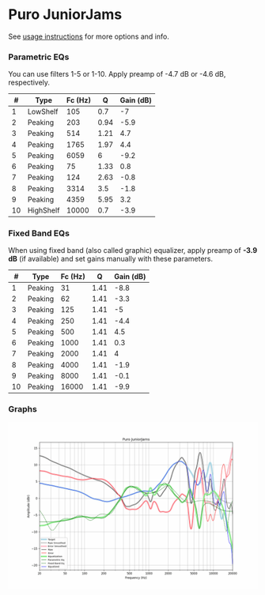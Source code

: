 # Puro JuniorJams
See [usage instructions](https://github.com/jaakkopasanen/AutoEq#usage) for more options and info.

### Parametric EQs
You can use filters 1-5 or 1-10. Apply preamp of -4.7 dB or -4.6 dB, respectively.

|   # | Type      |   Fc (Hz) |    Q |   Gain (dB) |
|-----|-----------|-----------|------|-------------|
|   1 | LowShelf  |       105 | 0.7  |        -7   |
|   2 | Peaking   |       203 | 0.94 |        -5.9 |
|   3 | Peaking   |       514 | 1.21 |         4.7 |
|   4 | Peaking   |      1765 | 1.97 |         4.4 |
|   5 | Peaking   |      6059 | 6    |        -9.2 |
|   6 | Peaking   |        75 | 1.33 |         0.8 |
|   7 | Peaking   |       124 | 2.63 |        -0.8 |
|   8 | Peaking   |      3314 | 3.5  |        -1.8 |
|   9 | Peaking   |      4359 | 5.95 |         3.2 |
|  10 | HighShelf |     10000 | 0.7  |        -3.9 |

### Fixed Band EQs
When using fixed band (also called graphic) equalizer, apply preamp of **-3.9 dB** (if available) and set gains manually with these parameters.

|   # | Type    |   Fc (Hz) |    Q |   Gain (dB) |
|-----|---------|-----------|------|-------------|
|   1 | Peaking |        31 | 1.41 |        -8.8 |
|   2 | Peaking |        62 | 1.41 |        -3.3 |
|   3 | Peaking |       125 | 1.41 |        -5   |
|   4 | Peaking |       250 | 1.41 |        -4.4 |
|   5 | Peaking |       500 | 1.41 |         4.5 |
|   6 | Peaking |      1000 | 1.41 |         0.3 |
|   7 | Peaking |      2000 | 1.41 |         4   |
|   8 | Peaking |      4000 | 1.41 |        -1.9 |
|   9 | Peaking |      8000 | 1.41 |        -0.1 |
|  10 | Peaking |     16000 | 1.41 |        -9.9 |

### Graphs
![](./Puro%20JuniorJams.png)
